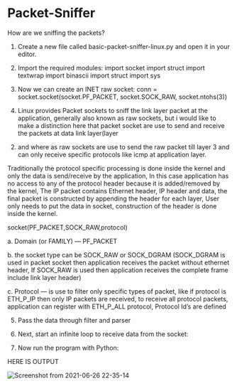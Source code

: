 

# Packet-Sniffer

How are we sniffing the packets?
1. Create a new file called basic-packet-sniffer-linux.py and open it in your editor.

2. Import the required modules:
     import socket
     import struct
     import textwrap
     import binascii
     import struct
     import sys
3. Now we can create an INET raw socket:
conn = socket.socket(socket.PF_PACKET, socket.SOCK_RAW, socket.ntohs(3))

4. Linux provides Packet sockets to sniff the link layer packet at the application,
generally also known as raw sockets, but i would like to make a distinction here
that packet socket are use to send and receive the packets at data link layer(layer
2) and where as raw sockets are use to send the raw packet till layer 3 and can
only receive specific protocols like icmp at application layer.

Traditionally the protocol specific processing is done inside the kernel and only
the data is send/receive by the application, In this case application has no access
to any of the protocol header because it is added/removed by the kernel, The IP
packet contains Ethernet header, IP header and data, the final packet is
constructed by appending the header for each layer, User only needs to put the
data in socket, construction of the header is done inside the kernel.

socket(PF_PACKET,SOCK_RAW,protocol)

a. Domain (or FAMILY) — PF_PACKET

b. the socket type can be SOCK_RAW or SOCK_DGRAM (SOCK_DGRAM is used
in packet socket then application receives the packet without ethernet header, If
SOCK_RAW is used then application receives the complete frame include link
layer header)

c. Protocol — is use to filter only specific types of packet, like if protocol is
ETH_P_IP then only IP packets are received, to receive all protocol packets,
application can register with ETH_P_ALL protocol, Protocol Id’s are defined

5. Pass the data through filter and parser

6. Next, start an infinite loop to receive data from the socket:

7. Now run the program with Python:





HERE IS OUTPUT

![Screenshot from 2021-06-26 22-35-14](https://user-images.githubusercontent.com/60472408/123836619-84ce5a00-d927-11eb-9d53-9e4ca7ea5706.png)
